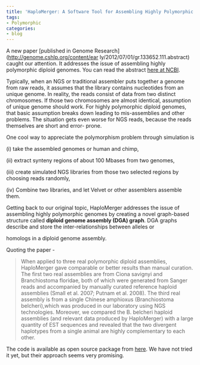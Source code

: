 ```yaml
---
title: 'HaploMerger: A Software Tool for Assembling Highly Polymorphic Genomes'
tags:
- Polymorphic
categories:
- blog
---
```

A new paper [published in Genome Research](http://genome.cshlp.org/content/ear
ly/2012/07/01/gr.133652.111.abstract) caught our attention. It addresses the
issue of assembling highly polymorphic diploid genomes. You can read the
abstract [here at NCBI](http://www.ncbi.nlm.nih.gov/pubmed/22555592).
<!--more-->

Typically, when an NGS or traditional assembler puts together a genome from
raw reads, it assumes that the library contains nucleotides from an unique
genome. In reality, the reads consist of data from two distinct chromosomes.
If those two chromosomes are almost identical, assumption of unique genome
should work. For highly polymorphic diploid genomes, that basic assumption
breaks down leading to mis-assemblies and other problems. The situation gets
even worse for NGS reads, because the reads themselves are short and error-
prone.

One cool way to appreciate the polymorphism problem through simulation is

(i) take the assembled genomes or human and chimp,

(ii) extract synteny regions of about 100 Mbases from two genomes,

(iii) create simulated NGS libraries from those two selected regions by
choosing reads randomly,

(iv) Combine two libraries, and let Velvet or other assemblers assemble them.

Getting back to our original topic, HaploMerger addresses the issue of
assembling highly polymorphic genomes by creating a novel graph-based
structure called **diploid genome assembly (DGA) graph**. DGA graphs describe
and store the inter-relationships between alleles or

homologs in a diploid genome assembly.

Quoting the paper -

> When applied to three real polymorphic diploid assemblies, HaploMerger gave
comparable or better results than manual curation. The first two real
assemblies are from Ciona savignyi and Branchiostoma floridae, both of which
were generated from Sanger reads and accompanied by manually curated reference
haploid assemblies (Small et al. 2007; Putnam et al. 2008). The third real
assembly is from a single Chinese amphioxus (Branchiostoma belcheri),which was
produced in our laboratory using NGS technologies. Moreover, we compared the
B. belcheri haploid assemblies (and relevant data produced by HaploMerger)
with a large quantity of EST sequences and revealed that the two divergent
haplotypes from a single animal are highly complementary to each other.

The code is available as open source package from
[here](http://mosas.sysu.edu.cn/genome/download_softwares). We have not tried
it yet, but their approach seems very promising.

